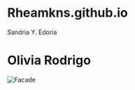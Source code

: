 # Rheamkns.github.io
Sandria Y. Edoria

# Olivia Rodrigo
![Facade](https://www.google.com/url?sa=i&url=https%3A%2F%2Fwww.npr.org%2F2023%2F11%2F30%2F1216252716%2Folivia-rodrigo-on-writing-album-guts&psig=AOvVaw3dNhFO1r09sWWnue7Wyhnn&ust=1704980853480000&source=images&cd=vfe&opi=89978449&ved=0CBMQjRxqFwoTCNj53ef60oMDFQAAAAAdAAAAABAI)
